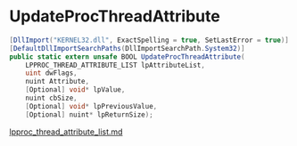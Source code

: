 # UpdateProcThreadAttribute

```csharp
[DllImport("KERNEL32.dll", ExactSpelling = true, SetLastError = true)]
[DefaultDllImportSearchPaths(DllImportSearchPath.System32)]
public static extern unsafe BOOL UpdateProcThreadAttribute(
    LPPROC_THREAD_ATTRIBUTE_LIST lpAttributeList,
    uint dwFlags,
    nuint Attribute,
    [Optional] void* lpValue,
    nuint cbSize,
    [Optional] void* lpPreviousValue,
    [Optional] nuint* lpReturnSize);
```

[lpproc\_thread\_attribute\_list.md](../threading/lpproc\_thread\_attribute\_list.md "mention")
